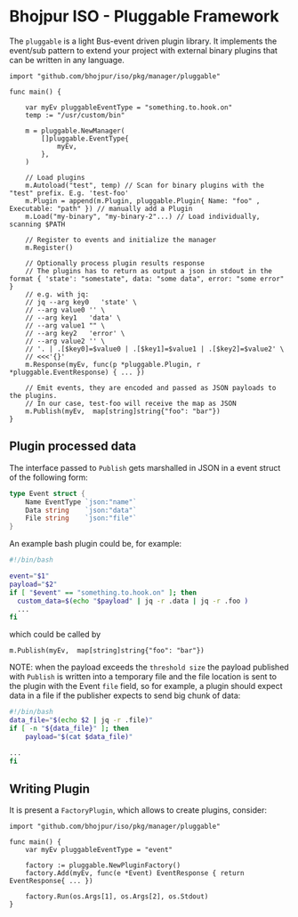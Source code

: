 # Bhojpur ISO - Pluggable Framework

The `pluggable` is a light Bus-event driven plugin library. It implements the event/sub pattern
to extend your project with external binary plugins that can be written in any language.

```golang
import "github.com/bhojpur/iso/pkg/manager/pluggable"

func main() {

    var myEv pluggableEventType = "something.to.hook.on"
    temp := "/usr/custom/bin"

    m = pluggable.NewManager(
        []pluggable.EventType{
            myEv,
        },
    )
        
    // Load plugins
    m.Autoload("test", temp) // Scan for binary plugins with the "test" prefix. E.g. 'test-foo'
    m.Plugin = append(m.Plugin, pluggable.Plugin{ Name: "foo" , Executable: "path" }) // manually add a Plugin
    m.Load("my-binary", "my-binary-2"...) // Load individually, scanning $PATH

    // Register to events and initialize the manager
    m.Register()

    // Optionally process plugin results response
    // The plugins has to return as output a json in stdout in the format { 'state': "somestate", data: "some data", error: "some error" }
    // e.g. with jq:  
    // jq --arg key0   'state' \
    // --arg value0 '' \
    // --arg key1   'data' \
    // --arg value1 "" \
    // --arg key2   'error' \
    // --arg value2 '' \
    // '. | .[$key0]=$value0 | .[$key1]=$value1 | .[$key2]=$value2' \
    // <<<'{}'
    m.Response(myEv, func(p *pluggable.Plugin, r *pluggable.EventResponse) { ... }) 

    // Emit events, they are encoded and passed as JSON payloads to the plugins.
    // In our case, test-foo will receive the map as JSON
    m.Publish(myEv,  map[string]string{"foo": "bar"})
}
```

## Plugin processed data

The interface passed to `Publish` gets marshalled in JSON in a event struct of the following form:

```go
type Event struct {
	Name EventType `json:"name"`
	Data string    `json:"data"`
	File string    `json:"file"`
}
```

An example bash plugin could be, for example:

```bash
#!/bin/bash

event="$1"
payload="$2"
if [ "$event" == "something.to.hook.on" ]; then
  custom_data=$(echo "$payload" | jq -r .data | jq -r .foo )
  ...
fi
```

which could be called by

```golang
m.Publish(myEv,  map[string]string{"foo": "bar"})
```

NOTE: when the payload exceeds the `threshold size` the payload published with `Publish` is written
into a temporary file and the file location is sent to the plugin with the Event `file` field, so
for example, a plugin should expect data in a file if the publisher expects to send big chunk of
data:

```bash
#!/bin/bash
data_file="$(echo $2 | jq -r .file)"
if [ -n "${data_file}" ]; then
    payload="$(cat $data_file)"

...
fi
```

## Writing Plugin

It is present a `FactoryPlugin`, which allows to create plugins, consider:

```golang
import "github.com/bhojpur/iso/pkg/manager/pluggable"

func main() {
    var myEv pluggableEventType = "event"

    factory := pluggable.NewPluginFactory()
    factory.Add(myEv, func(e *Event) EventResponse { return EventResponse{ ... })

    factory.Run(os.Args[1], os.Args[2], os.Stdout)
}
```
